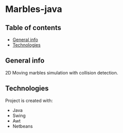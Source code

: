 # Marbles-java


## Table of contents
* [General info](#general-info)
* [Technologies](#technologies)


## General info
2D Moving marbles simulation with collision detection.
	
## Technologies
Project is created with:
* Java 
* Swing
* Awt
* Netbeans
	


